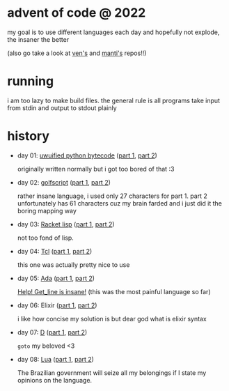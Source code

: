 # advent of code @ 2022

my goal is to use different languages each day and hopefully not explode, the insaner the better

(also go take a look at [ven's](https://github.com/Vendicated/AOC22/) and [manti's](https://github.com/mantikafasi/advent-of-code-2022) repos!!)

# running

i am too lazy to make build files. the general rule is all programs take input from stdin and output to stdout plainly

# history

- day 01: [uwuified python bytecode](https://github.com/dzshn/uwu) ([part 1](01/pt1.py), [part 2](01/pt2.py))

  originally written normally but i got too bored of that :3
- day 02: [golfscript](http://www.golfscript.com/golfscript/) ([part 1](02/pt1.gs), [part 2](02/pt2.gs))

  rather insane language, i used only 27 characters for part 1. part 2 unfortunately has 61 characters cuz my brain farded and i just did it the boring mapping way
- day 03: [Racket lisp](https://racket-lang.org/) ([part 1](03/pt1.rkt), [part 2](03/pt1.rkt))

  not too fond of lisp.
- day 04: [Tcl](https://www.tcl-lang.org/) ([part 1](04/pt1.tcl), [part 2](04/pt2.tcl))

  this one was actually pretty nice to use
- day 05: [Ada](https://en.wikipedia.org/wiki/Ada_(programming_language)) ([part 1](05/pt1.adb), [part 2](05/pt2.adb))

  [Help! Get_line is insane!](https://groups.google.com/g/comp.lang.ada/c/t58iiAUz6cI) (this was the most painful language so far)
- day 06: Elixir ([part 1](06/pt1.ex), [part 2](06/pt2.ex))

  i like how concise my solution is but dear god what is elixir syntax
- day 07: [D](https://dlang.org/) ([part 1](07/pt1.d), [part 2](07/pt2.d))

  `goto` my beloved <3
- day 08: [Lua](https://www.lua.org/) ([part 1](08/pt1.lua), [part 2](08/pt2.lua))

  The Brazilian government will seize all my belongings if I state my opinions on the language.
